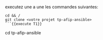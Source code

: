 executez une a une les commandes suivantes: 

```
cd && /
git clone <votre projet tp-afip-ansible> 
```{{execute T1}}

```
cd tp-afip-ansible 
```{{execute T1}}
 
```
 
```{{execute T1}}

 